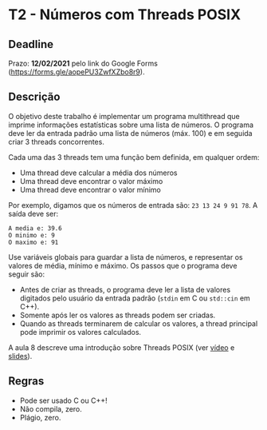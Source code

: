 
# T2 - Números com Threads POSIX

## Deadline

Prazo: **12/02/2021** pelo link do Google Forms (https://forms.gle/aopePU3ZwfXZbo8r9).


## Descrição

O objetivo deste trabalho é implementar um programa multithread que imprime informações estatísticas sobre uma lista de números. O programa deve ler da entrada padrão uma lista de números (máx. 100) e em seguida criar 3 threads concorrentes.

Cada uma das 3 threads tem uma função bem definida, em qualquer ordem:
- Uma thread deve calcular a média dos números
- Uma thread deve encontrar o valor máximo 
- Uma thread deve encontrar o valor mínimo

Por exemplo, digamos que os números de entrada são: `23 13 24 9 91 78`. A saída deve ser:
```
A media e: 39.6
O minimo e: 9
O maximo e: 91
```

Use variáveis globais para guardar a lista de números, e representar os valores de média, mínimo e máximo. Os passos que o programa deve seguir são:
- Antes de criar as threads, o programa deve ler a lista de valores digitados pelo usuário da entrada padrão (`stdin` em C ou `std::cin` em C++).
- Somente após ler os valores as threads podem ser criadas. 
- Quando as threads terminarem de calcular os valores, a thread principal pode imprimir os valores calculados.

A aula 8 descreve uma introdução sobre Threads POSIX (ver [vídeo](https://youtu.be/GAckKe92lUA) e [slides](../../aulas/08_pthreads/08_pthreads.pdf)).

## Regras

- Pode ser usado C ou C++!
- Não compila, zero.
- Plágio, zero.
